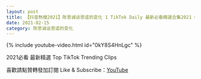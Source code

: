 ```yaml
---
layout: post
title: 【抖音熱搜2021】陈思诚谈思诺的变化 1 TikTok Daily 最新必看精選合集2021 02 15
date: 2021-02-15
category: 陈思诚谈思诺的变化
---
```


{% include youtube-video.html id="0kY8S4HnLgc" %}

2021必看 最新精選 Top TikTok Trending Clips

喜歡請點贊轉發加訂閱 Like & Subscribe：[YouTube](https://www.youtube.com/channel/UCAoR7VcanIPd04uEq_GIylA/videos)

